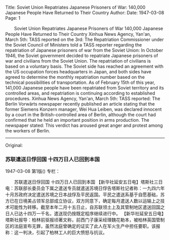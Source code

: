 Title: Soviet Union Repatriates Japanese Prisoners of War: 140,000 Japanese People Have Returned to Their Country
Author:
Date: 1947-03-08
Page: 1

　　Soviet Union Repatriates Japanese Prisoners of War
    140,000 Japanese People Have Returned to Their Country
    Xinhua News Agency, Yan'an, March 5th: TASS reported on the 3rd: The Repatriation Commissioner under the Soviet Council of Ministers told a TASS reporter regarding the repatriation of Japanese prisoners of war from the Soviet Union: In October 1946, the Soviet government decided to repatriate Japanese prisoners of war and civilians from the Soviet Union. The repatriation of civilians is based on a voluntary basis. The Soviet side has reached an agreement with the US occupation forces headquarters in Japan, and both sides have agreed to determine the monthly repatriation number based on the technical possibilities of transportation. As of February 15th of this year, 141,000 Japanese people have been repatriated from Soviet territory and its controlled areas, and repatriation is continuing according to established procedures.
    Xinhua News Agency, Yan'an, March 5th: TASS reported: The Berlin Vorwärts newspaper recently published an article stating that the former Siemens Konzern manager, Wei Hua Leiben, was declared innocent by a court in the British-controlled area of Berlin, although the court had confirmed that he held an important position in arms production. The newspaper stated: This verdict has aroused great anger and protest among the workers of Berlin.



<hr /> 

Original: 


### 苏联遣送日俘回国  十四万日人已回到本国

1947-03-08
第1版()
专栏：

　　苏联遣送日俘回国
    十四万日人已回到本国
    【新华社延安五日电】塔斯社三日电：苏联部长委员会下属之遣送专员就遣送苏境日俘告塔斯社记者称：一九四六年十月苏政府决定遣送苏境之日本战俘及平民返国。平民之遣送系基于自愿基础，苏方已在日境美占领军总部成立协议，双方同意下，确定每月遣送人数以运输上之技术可能性为转移。截至本年二月十五日止，自苏联领土上及其管制地区遣送回国之日人已达十四万一千名，遣送现仍按既定程序继续进行中。
    【新华社延安五日电】塔斯社报导：柏林前驱报顷著文称，前西门子康采经理魏花勒本，被柏林英国管制区的法庭宣布无罪，虽然法庭曾确定的证实了此人在军火生产中担任要职。该报称：这一判决，引起了柏林工人的巨大愤怒与抗议。

